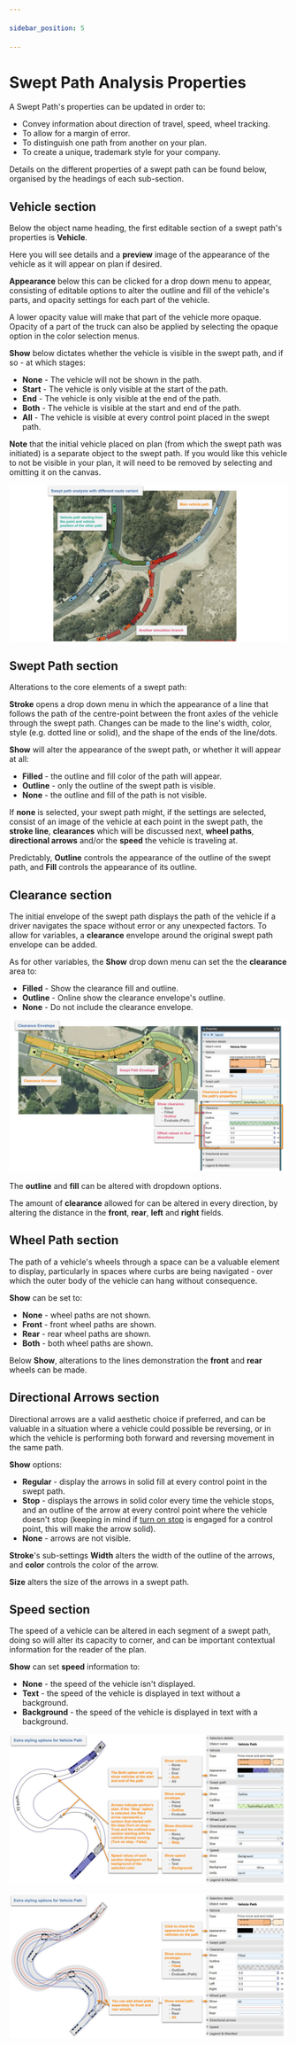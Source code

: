 ```yaml
---

sidebar_position: 5

---
```

# Swept Path Analysis Properties

A Swept Path's properties can be updated in order to:

- Convey information about direction of travel, speed, wheel tracking.
- To allow for a margin of error.
- To distinguish one path from another on your plan.
- To create a unique, trademark style for your company.

Details on the different properties of a swept path can be found below, organised by the headings of each sub-section.

## Vehicle section

Below the object name heading, the first editable section of a swept path's properties is **Vehicle**.

Here you will see details and a **preview** image of the appearance of the vehicle as it will appear on plan if desired.

**Appearance** below this can be clicked for a drop down menu to appear, consisting of editable options to alter the outline and fill of the vehicle's parts, and opacity settings for each part of the vehicle.

A lower opacity value will make that part of the vehicle more opaque. Opacity of a part of the truck can also be applied by selecting the opaque option in the color selection menus.

**Show** below dictates whether the vehicle is visible in the swept path, and if so - at which stages:

- **None** - The vehicle will not be shown in the path.
- **Start** - The vehicle is only visible at the start of the path.
- **End** - The vehicle is only visible at the end of the path.
- **Both** - The vehicle is visible at the start and end of the path.
- **All** - The vehicle is visible at every control point placed in the swept path.

**Note** that the initial vehicle placed on plan (from which the swept path was initiated) is a separate object to the swept path. If you would like this vehicle to not be visible in your plan, it will need to be removed by selecting and omitting it on the canvas.

![Swept path analysis with different route variant](./images/Swept_path_analysis_with_different_route_variant.png)

## Swept Path section

Alterations to the core elements of a swept path:

**Stroke** opens a drop down menu in which the appearance of a line that follows the path of the centre-point between the front axles of the vehicle through the swept path. Changes can be made to the line's width, color, style (e.g. dotted line or solid), and the shape of the ends of the line/dots.

**Show** will alter the appearance of the swept path, or whether it will appear at all:

- **Filled** - the outline and fill color of the path will appear.
- **Outline** - only the outline of the swept path is visible.
- **None** - the outline and fill of the path is not visible.

If **none** is selected, your swept path might, if the settings are selected, consist of an image of the vehicle at each point in the swept path, the **stroke line**, **clearances** which will be discussed next, **wheel paths**, **directional arrows** and/or the **speed** the vehicle is traveling at.

Predictably, **Outline** controls the appearance of the outline of the swept path, and **Fill** controls the appearance of its outline.

## Clearance section

The initial envelope of the swept path displays the path of the vehicle if a driver navigates the space without error or any unexpected factors. To allow for variables, a **clearance** envelope around the original swept path envelope can be added.

As for other variables, the **Show** drop down menu can set the the **clearance** area to:

- **Filled** - Show the clearance fill and outline.
- **Outline** - Online show the clearance envelope's outline.
- **None** - Do not include the clearance envelope.

![Clearance Envelope and its offset settings in the Object Properties window](./images/Clearance_Envelope_and_its_offset_settings_in_the_Object_Properties_window.png)

The **outline** and **fill** can be altered with dropdown options.

The amount of **clearance** allowed for can be altered in every direction, by altering the distance in the **front**, **rear**, **left** and **right** fields.

## Wheel Path section

The path of a vehicle's wheels through a space can be a valuable element to display, particularly in spaces where curbs are being navigated - over which the outer body of the vehicle can hang without consequence.

**Show** can be set to:

- **None** - wheel paths are not shown.
- **Front** - front wheel paths are shown.
- **Rear** - rear wheel paths are shown.
- **Both** - both wheel paths are shown.

Below **Show**, alterations to the lines demonstration the **front** and **rear** wheels can be made.

## Directional Arrows section

Directional arrows are a valid aesthetic choice if preferred, and can be valuable in a situation where a vehicle could possible be reversing, or in which the vehicle is performing both forward and reversing movement in the same path.

**Show** options:

- **Regular** - display the arrows in solid fill at every control point in the swept path.
- **Stop** - displays the arrows in solid color every time the vehicle stops, and an outline of the arrow at every control point where the vehicle doesn't stop (keeping in mind if [turn on stop](./preparing-swept-path-analysis.md/#editing-an-existing-vehicle) is engaged for a control point, this will make the arrow solid).
- **None** - arrows are not visible.

**Stroke**'s sub-settings **Width** alters the width of the outline of the arrows, and **color** controls the color of the arrow.

**Size** alters the size of the arrows in a swept path.

## Speed section

The speed of a vehicle can be altered in each segment of a swept path, doing so will alter its capacity to corner, and can be important contextual information for the reader of the plan.

**Show** can set **speed** information to:

- **None** - the speed of the vehicle isn't displayed.
- **Text** - the speed of the vehicle is displayed in text without a background.
- **Background** - the speed of the vehicle is displayed in text with a background.

![Overview of extra options in vehicle path's properties](./images/Extra_styling_options_for_vehicle_path_-_1.png)

![Overview of extra options in vehicle path's properties](./images/Extra_styling_options_for_vehicle_path_-_2.png)
